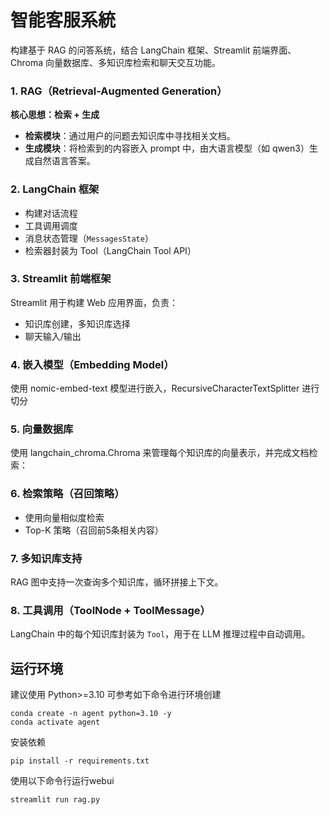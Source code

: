 # 智能客服系統
构建基于 RAG 的问答系统，结合 LangChain 框架、Streamlit 前端界面、Chroma 向量数据库、多知识库检索和聊天交互功能。



### 1. RAG（Retrieval-Augmented Generation）

**核心思想：检索 + 生成**

* **检索模块**：通过用户的问题去知识库中寻找相关文档。
* **生成模块**：将检索到的内容嵌入 prompt 中，由大语言模型（如 qwen3）生成自然语言答案。


### 2. LangChain 框架

* 构建对话流程
* 工具调用调度
* 消息状态管理（`MessagesState`）
* 检索器封装为 Tool（LangChain Tool API）


### 3. Streamlit 前端框架

Streamlit 用于构建 Web 应用界面，负责：

* 知识库创建，多知识库选择
* 聊天输入/输出


### 4. 嵌入模型（Embedding Model）

使用 nomic-embed-text 模型进行嵌入，RecursiveCharacterTextSplitter 进行切分

### 5. 向量数据库

使用 langchain_chroma.Chroma 来管理每个知识库的向量表示，并完成文档检索：

### 6. 检索策略（召回策略）

* 使用向量相似度检索
* Top-K 策略（召回前5条相关内容）


### 7. 多知识库支持

RAG 图中支持一次查询多个知识库，循环拼接上下文。


### 8. 工具调用（ToolNode + ToolMessage）

LangChain 中的每个知识库封装为 `Tool`，用于在 LLM 推理过程中自动调用。

## 运行环境
建议使用 Python>=3.10
可参考如下命令进行环境创建
```commandline
conda create -n agent python=3.10 -y
conda activate agent
```
安装依赖
```commandline
pip install -r requirements.txt
```

使用以下命令行运行webui
```bash
streamlit run rag.py
```

